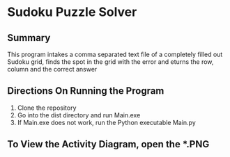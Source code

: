 # Sudoku Puzzle Solver
## Summary
This program intakes a comma separated text file of a completely filled out Sudoku grid, finds the spot in the grid with the error and eturns the row, column and the correct answer
## Directions On Running the Program
1. Clone the repository
2. Go into the dist directory and run Main.exe
3. If Main.exe does not work, run the Python executable Main.py
## To View the Activity Diagram, open the *.PNG 
